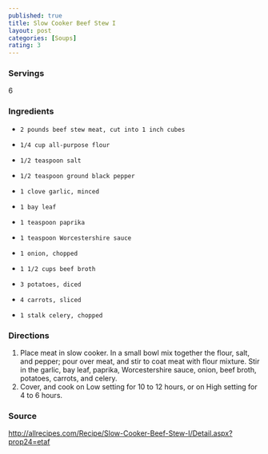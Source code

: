 ```yaml
---
published: true
title: Slow Cooker Beef Stew I 
layout: post
categories: [Soups]
rating: 3
---
```

### Servings
6

### Ingredients
-     2 pounds beef stew meat, cut into 1 inch cubes
-     1/4 cup all-purpose flour
-     1/2 teaspoon salt
-     1/2 teaspoon ground black pepper
-     1 clove garlic, minced
-     1 bay leaf
-     1 teaspoon paprika
-     1 teaspoon Worcestershire sauce
-     1 onion, chopped
-     1 1/2 cups beef broth
-     3 potatoes, diced
-     4 carrots, sliced
-     1 stalk celery, chopped


### Directions
1. Place meat in slow cooker. In a small bowl mix together the flour, salt, and pepper; pour over meat, and stir to coat meat with flour mixture. Stir in the garlic, bay leaf, paprika, Worcestershire sauce, onion, beef broth, potatoes, carrots, and celery.
2. Cover, and cook on Low setting for 10 to 12 hours, or on High setting for 4 to 6 hours.

### Source
<a href="http://allrecipes.com/Recipe/Slow-Cooker-Beef-Stew-I/Detail.aspx?prop24=etaf" target="new">http://allrecipes.com/Recipe/Slow-Cooker-Beef-Stew-I/Detail.aspx?prop24=etaf</a>
